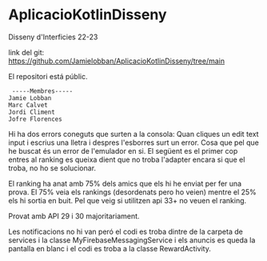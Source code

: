 # AplicacioKotlinDisseny
Disseny d'Interficies 22-23


link del git: 
https://github.com/Jamielobban/AplicacioKotlinDisseny/tree/main

El repositori está públic.

     -----Membres-----
	Jamie Lobban
	Marc Calvet
	Jordi Climent
	Jofre Florences


Hi ha dos errors coneguts que surten a la consola:
Quan cliques un edit text input i escrius una lletra i despres l'esborres surt un error. Cosa que pel que he buscat
és un error de l'emulador en si.
El següent es el primer cop entres al ranking es queixa dient que no troba l'adapter encara si que el troba, no ho se solucionar.

El ranking ha anat amb 75% dels amics que els hi he enviat per fer una prova. El 75% veia els rankings (desordenats pero ho veien)
mentre el 25% els hi sortia en buit. Pel que veig si utilitzen api 33+ no veuen el ranking. 

Provat amb API 29 i 30 majoritariament. 

Les notificacions no hi van peró el codi es troba dintre de la carpeta de services i la classe MyFirebaseMessagingService i els anuncis
es queda la pantalla en blanc i el codi es troba a la classe RewardActivity.